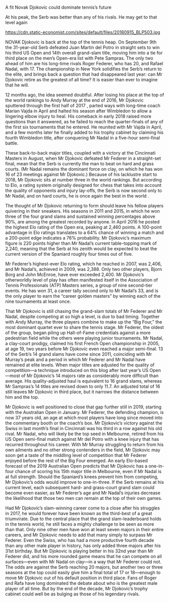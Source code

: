 A fit Novak Djokovic could dominate tennis’s future

At his peak, the Serb was better than any of his rivals. He may get to that level again

https://cdn.static-economist.com/sites/default/files/20180915_BLP503.jpg

NOVAK Djokovic is back at the top of the tennis heap. On September 9th the 31-year-old Serb defeated Juan Martín del Potro in straight sets to win his third US Open and 14th overall grand-slam title, moving him into a tie for third place on the men’s Open-era list with Pete Sampras. The only two ahead of him are his long-time rivals Roger Federer, who has 20, and Rafael Nadal, with 17. The championship in New York solidifies the Serb’s return to the elite, and brings back a question that had disappeared last year: can Mr Djokovic retire as the greatest of all time? It is easier than ever to imagine that he will.

12 months ago, the idea seemed doubtful. After  losing his place  at the top of the world rankings to Andy Murray at the end of 2016, Mr Djokovic  sputtered through the first half of 2017 , parted ways with long-time coach Marian Vajda in April and halted his season after Wimbledon to allow a lingering elbow injury to heal. His comeback in early 2018 raised more questions than it answered, as he failed to reach the quarter-finals of any of the first six tournaments that he entered. He reunited with Mr Vajda in April, and a few months later he finally added to his trophy cabinet by claiming his fourth Wimbledon title, after conquering Mr Nadal in a five-hour semi-final battle.

These back-to-back major titles, coupled with a victory at the Cincinnati Masters in August, when Mr Djokovic defeated Mr Federer in a straight-set final, mean that the Serb is currently the man to beat on hard and grass courts. (Mr Nadal remains the dominant force on clay, on which he has won 16 of 23 meetings against Mr Djokovic.) Because of his lacklustre start to 2018, Mr Djokovic sits at number three in the world rankings. But according to Elo, a rating system originally designed for chess that takes into account the quality of opponents and injury lay-offs, the Serb is now second only to Mr Nadal, and on hard courts, he is  once again the best in the world .

The thought of Mr Djokovic returning to form should leave his fellow players quivering in their sneakers. His seasons in 2011 and 2015, in which he won three of the four grand slams and sustained winning percentages above 90%, are among the greatest recorded by anyone. In April 2016 he posted the highest Elo rating of the Open era, peaking at 2,460 points. A 100-point advantage in Elo ratings translates to a 64% chance of winning a match and a 200-point edge indicates a 76% probability. Mr Djokovic’s maximum figure is 220 points higher than Mr Nadal’s current table-topping mark of 2,240, meaning that the Serb at his zenith would be expected to beat the current version of the Spaniard roughly four times out of five.

Mr Federer’s highest-ever Elo rating, which he reached in 2007, was 2,406, and Mr Nadal’s, achieved in 2009, was 2,388. Only two other players, Bjorn Borg and John McEnroe, have ever exceeded 2,400. Mr Djokovic’s otherworldly level of play has often manifested itself in the Association of Tennis Professionals (ATP) Masters series, a group of nine second-tier events. He has won 31, a career tally second only to Mr Nadal’s 33, and is the only player to earn the “career golden masters” by winning each of the nine tournaments at least once.

That Mr Djokovic is still chasing the grand-slam totals of Mr Federer and Mr Nadal, despite competing at so high a level, is due to bad timing. Together with Andy Murray, the three players combine to make up the “Big Four,” the most dominant quartet ever to share the tennis stage. Mr Federer, the oldest of the group, began piling up Hall-of-Fame credentials against a more pedestrian field while the others were playing junior tournaments. Mr Nadal, a clay-court prodigy, claimed his first French Open championship in 2005, at age 19, two years before Mr Djokovic even reached a major semi-final. 13 of the Serb’s 14 grand slams have come since 2011, coinciding with Mr Murray’s peak and a period in which Mr Federer and Mr Nadal have remained at elite levels. When major titles are adjusted for the quality of competition—a technique  introduced on this blog  after last year’s US Open —most of Mr Djokovic’s 14 majors rate as considerably more difficult than average. His quality-adjusted haul is equivalent to 16 grand slams, whereas Mr Sampras’s 14 titles are revised down to only 11.7. An adjusted total of 16 still leaves Mr Djokovic in third place, but it narrows the distance between him and the top.

Mr Djokovic is well positioned to close that gap further still in 2019, starting with the Australian Open in January. Mr Federer, the defending champion, is now 37 years old, an age at which most players have long since moved into the commentary booth or the coach’s box. Mr Djokovic’s victory against the Swiss in last month’s final in Cincinnati was his third in a row against his old rival. Mr Nadal, who will likely be the top seed in Melbourne, retired from his US Open semi-final match against Mr del Potro with a knee injury that has recurred throughout his career. With Mr Murray struggling to return from his own ailments and no other strong contenders in the field, Mr Djokovic may soon get a taste of the middling level of competition that Mr Federer enjoyed before the rest of the Big Four emerged. An early Elo-based forecast of the 2019 Australian Open predicts that Mr Djokovic has a one-in-four chance of scoring his 15th major title in Melbourne, even if Mr Nadal is at full strength. Should the Spaniard’s knees prevent him from competing, Mr Djokovic’s odds would improve to one-in-three. If the Serb remains at his current level, each subsequent hard- and grass-court grand slam could become even easier, as Mr Federer’s age and Mr Nadal’s injuries decrease the likelihood that those two men can remain at the top of their own games.

Had Mr Djokovic’s slam-winning career come to a close after his struggles in 2017, he would forever have been known as the third-best of a great triumvirate. Due to the central place that the grand slam-leaderboard holds in the tennis world, he still faces a mighty challenge to be seen as more than that. Only nine other men have won at least seven majors in their entire careers, and Mr Djokovic needs to add that many simply to surpass Mr Federer. Even the Swiss, who has had a more productive fourth decade than any other male player in history, has only added three majors after his 31st birthday. But Mr Djokovic is playing better in his 32nd year than Mr Federer did, and his more rounded game means that he can compete on all surfaces—even with Mr Nadal on clay—in a way that Mr Federer could not.  The odds are against the Serb reaching 20 majors, but another two or three seasons at the top could easily give him a final total of 17 or 18—enough to move Mr Djokovic out of his default position in third place. Fans of Roger and Rafa have long dominated the debate about who is the greatest male player of all time. But by the end of the decade, Mr Djokovic’s trophy cabinet could well be as bulging as those of his legendary rivals.